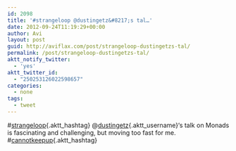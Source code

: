 ```yaml
---
id: 2098
title: '#strangeloop @dustingetz&#8217;s tal…'
date: 2012-09-24T11:19:29+00:00
author: Avi
layout: post
guid: http://aviflax.com/post/strangeloop-dustingetzs-tal/
permalink: /post/strangeloop-dustingetzs-tal/
aktt_notify_twitter:
  - 'yes'
aktt_twitter_id:
  - "250253126022598657"
categories:
  - none
tags:
  - tweet
---
```

#[strangeloop](http://search.twitter.com/search?q=%23strangeloop){.aktt_hashtag} @[dustingetz](http://twitter.com/dustingetz){.aktt_username}&#8216;s talk on Monads is fascinating and challenging, but moving too fast for me. #[cannotkeepup](http://search.twitter.com/search?q=%23cannotkeepup){.aktt_hashtag}